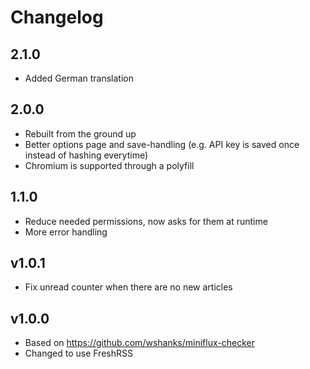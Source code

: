 Changelog
=========

## 2.1.0

* Added German translation

## 2.0.0

* Rebuilt from the ground up
* Better options page and save-handling (e.g. API key is saved once instead of hashing everytime)
* Chromium is supported through a polyfill

## 1.1.0

* Reduce needed permissions, now asks for them at runtime
* More error handling

## v1.0.1

* Fix unread counter when there are no new articles

## v1.0.0

* Based on https://github.com/wshanks/miniflux-checker
* Changed to use FreshRSS